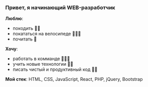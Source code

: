 ### Привет, я начинающий WEB-разработчик
**Люблю**:
- покодить 👨‍💻
- покататься на велосипеде 🚴🏻‍♀️
- почитать 📖

**Хочу**:
- работать в комманде 🧑‍🤝‍🧑
- учить новые технологии 👨‍🎓
- писать чистый и продуктивный код 👨‍💻

**Мой стек**: HTML, CSS, JavaScript, React, PHP, jQuery, Bootstrap 


<!--
**rnikolaenkov2/rnikolaenkov2** is a ✨ _special_ ✨ repository because its `README.md` (this file) appears on your GitHub profile.

Here are some ideas to get you started:

- 🔭 I’m currently working on ...
- 🌱 I’m currently learning ...
- 👯 I’m looking to collaborate on ...
- 🤔 I’m looking for help with ...
- 💬 Ask me about ...
- 📫 How to reach me: ...
- 😄 Pronouns: ...
- ⚡ Fun fact: ...
-->
